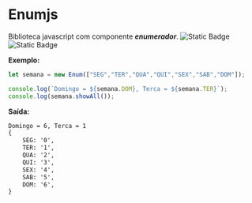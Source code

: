 # Enumjs

Biblioteca javascript com componente *__enumerador__*.
![Static Badge](https://img.shields.io/badge/version-0.1-green) ![Static Badge](https://img.shields.io/badge/status-beta-yellow)

**Exemplo:** 
```javascript
let semana = new Enum(["SEG","TER","QUA","QUI","SEX","SAB","DOM"]);

console.log(`Domingo = ${semana.DOM}, Terca = ${semana.TER}`);
console.log(semana.showAll());
```
**Saída:**
```markdown
Domingo = 6, Terca = 1
{
	SEG: '0',
	TER: '1',
	QUA: '2',
	QUI: '3',
	SEX: '4',
	SAB: '5',
	DOM: '6',
}
```